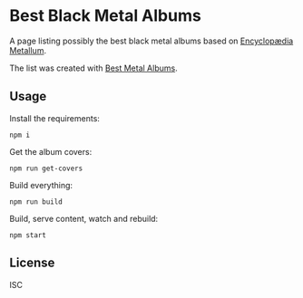 # Best Black Metal Albums

A page listing possibly the best black metal albums based on [Encyclopædia
Metallum][em].

The list was created with [Best Metal Albums][bma].

## Usage

Install the requirements:

    npm i

Get the album covers:

    npm run get-covers

Build everything:

    npm run build

Build, serve content, watch and rebuild:

    npm start

## License

ISC

[em]: http://www.metal-archives.com/
[bma]: https://github.com/paul-nechifor/best-metal-albums
